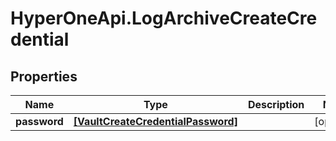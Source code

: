 # HyperOneApi.LogArchiveCreateCredential

## Properties

Name | Type | Description | Notes
------------ | ------------- | ------------- | -------------
**password** | [**[VaultCreateCredentialPassword]**](VaultCreateCredentialPassword.md) |  | [optional] 


